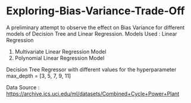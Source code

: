 # Exploring-Bias-Variance-Trade-Off
A preliminary attempt to observe the effect on Bias Variance for different models of Decision Tree and Linear Regression.
Models Used :
Linear Regression
1. Multivariate Linear Regression Model
2. Polynomial Linear Regression Model

Decision Tree Regressor with different values for the hyperparameter max_depth = [3, 5, 7, 9, 11]

Data Source : https://archive.ics.uci.edu/ml/datasets/Combined+Cycle+Power+Plant
